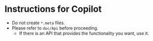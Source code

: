 # Instructions for Copilot

- Do not create `*.meta` files.
- Please refer to `doc/Api` before proceeding.
    - If there is an API that provides the functionality you want, use it.